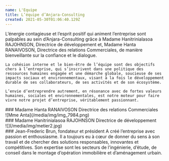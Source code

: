 ```yaml
---
name: L'Equipe
title: L’équipe d’Anjara-Consulting
created: 2021-05-30T01:06:40.129Z
---
```

<div className="container">
  <div className="card">
    
  </div>
</div>

<div className="card-container">
  <div className="main-body">
    L’énergie contagieuse et l’esprit positif qui animent l’entreprise sont palpables au sein d’Anjara-Consulting grâce à Madame Hanitrinialasoa RAJOHNSON, Directrice de développement et, Madame Hanta RANAIVOSON, Directrice des relations Commerciales, de manière bienveillante sur la confiance et le dialogue.

    La cohésion interne et le bien-être de l’équipe sont des objectifs chers à l’entreprise, qui s’inscrivent dans une politique des ressources humaines engagée et une démarche globale, soucieuse de ses impacts sociaux et environnementaux, visant à la fois le développement durable de ses collaborateurs, de ses activités et de son écosystème.

    L’envie d’entreprendre autrement, en résonance avec de fortes valeurs humaines, sociales et environnementales, est notre moteur pour faire vivre notre projet d’entreprise, véritablement passionnant.
  </div>

  <div className="card">
    <div className="card-container">
      <div className="heading-center">
        ### Madame Hanta RANAIVOSON
        Directrice des relations Commerciales
      </div>
      ![Mme Anta](/media/img/img_7984.png)
    </div>
  </div>

  <div className="card">
    <div className="card-container">
      <div className="heading-center">
      ### Madame Hanitrinialasoa RAJOHNSON
      Directrice de développement
      </div>
    </div>
  </div>
  <div className="card">
    <div className="card-container">
      ![](/media/img/metier2.jpg)
   
   <div className="heading-center">
    ### Jean-Frederic Brun, fondateur et président
    A créé l’entreprise avec passion et enthousiasme. Il a toujours eu à cœur de donner du sens à son travail et de chercher des solutions responsables, innovantes et compétitives.
    Son expertise sont les secteurs de l’ingénierie, d’étude, de conseil dans le montage d’opération immobilière et d’aménagement urbain.
  </div>
  </div>
  </div>
</div>
